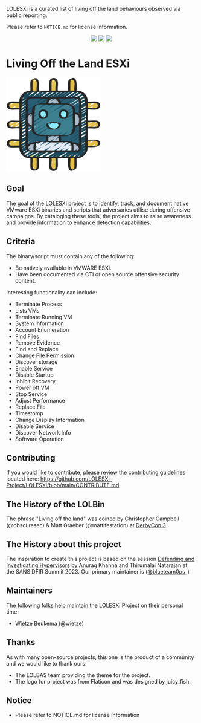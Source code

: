 LOLESXi is a curated list of living off the land behaviours observed via public reporting.

Please refer to `NOTICE.md` for license information.
<p align="center">
    <a href="https://github.com/LOLESXi-Project/LOLESXi/actions/workflows/yaml-linting.yml/badge.svg?branch=master">
        <img src="https://img.shields.io/github/actions/workflow/status/LOLESXi-Project/LOLESXi/yaml-linting.yml?branch=master" /></a>
    <a href="https://github.com/LOLESXi-Project/LOLESXi">
        <img src="https://github.com/LOLESXi-Project/LOLESXi/blob/main/assets/lolESXi-count.svg" /></a>
    <a href="https://github.com/LOLESXi-Project/LOLESXi/stargazers">
        <img src="https://img.shields.io/github/stars/LOLESXi-Project/LOLESXi?style=social" /></a>
</p>

# Living Off the Land ESXi

<img src="assets/logo.png" height="250">

## Goal

The goal of the LOLESXi project is to identify, track, and document native VMware ESXi binaries and scripts that adversaries utilise during offensive campaigns. By cataloging these tools, the project aims to raise awareness and provide information to enhance detection capabilities.

## Criteria

The binary/script must contain any of the following:

* Be natively available in VMWARE ESXi.
* Have been documented via CTI or open source offensive security content.

Interesting functionality can include:

* Terminate Process
* Lists VMs
* Terminate Running VM
* System Information
* Account Enumeration
* Find Files
* Remove Evidence
* Find and Replace
* Change File Permission
* Discover storage
* Enable Service
* Disable Startup
* Inhibit Recovery
* Power off VM
* Stop Service
* Adjust Performance
* Replace File
* Timestomp
* Change Display Information
* Disable Service
* Discover Network Info
* Software Operation

## Contributing

If you would like to contribute, please review the contributing guidelines located here: https://github.com/LOLESXi-Project/LOLESXi/blob/main/CONTRIBUTE.md

## The History of the LOLBin

The phrase "Living off the land" was coined by Christopher Campbell (@obscuresec) & Matt Graeber (@mattifestation) at [DerbyCon 3](https://www.youtube.com/watch?v=j-r6UonEkUw).

## The History about this project

The inspiration to create this project is based on the session [Defending and Investigating Hypervisors](https://www.youtube.com/watch?v=lJwc_UgzbO4) by Anurag Khanna and Thirumalai Natarajan at the SANS DFIR Summit 2023.
Our primary maintainer is ([@blueteam0ps_](https://twitter.com/blueteam0ps_))

## Maintainers

The following folks help maintain the LOLESXi Project on their personal time:

* Wietze Beukema ([@wietze](https://twitter.com/wietze))

## Thanks

As with many open-source projects, this one is the product of a community and we would like to thank ours:

* The LOLBAS team providing the theme for the project.
* The logo for project was from Flaticon and was designed by juicy_fish.

## Notice

* Please refer to NOTICE.md for license information